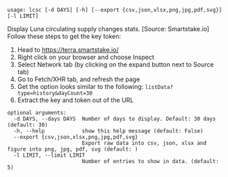 ```
usage: lcsc [-d DAYS] [-h] [--export {csv,json,xlsx,png,jpg,pdf,svg}] [-l LIMIT]
```

Display Luna circulating supply changes stats. [Source: Smartstake.io] Follow these steps to get the key token:

1. Head to https://terra.smartstake.io/
2. Right click on your browser and choose Inspect 
3. Select Network tab (by clicking on the expand button next to Source tab)
4. Go to Fetch/XHR tab, and refresh the page
5. Get the option looks similar to the following: `listData?type=history&dayCount=30`
6. Extract the key and token out of the URL

```
optional arguments:
  -d DAYS, --days DAYS  Number of days to display. Default: 30 days (default: 30)
  -h, --help            show this help message (default: False)
  --export {csv,json,xlsx,png,jpg,pdf,svg}
                        Export raw data into csv, json, xlsx and figure into png, jpg, pdf, svg (default: )
  -l LIMIT, --limit LIMIT
                        Number of entries to show in data. (default: 5)
```
